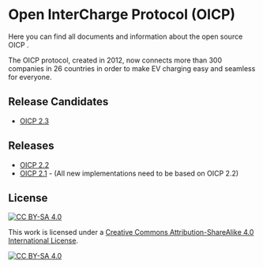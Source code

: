 # Open InterCharge Protocol (OICP)

Here you can find all documents and information about the open source OICP .

The OICP protocol, created in 2012, now connects more than 300 companies in 26 countries in order to make EV charging easy and seamless for everyone.

## Release Candidates
* [OICP 2.3](https://github.com/hubject/oicp/tree/master/OICP-2.3)
## Releases

* [OICP 2.2](https://github.com/hubject/oicp/releases/tag/v2.2) 
* [OICP 2.1](https://github.com/hubject/oicp/releases/tag/v2.1) - (All new implementations need to be based on OICP 2.2)


## License
[![CC BY-SA 4.0][cc-by-sa-shield]][cc-by-sa]

This work is licensed under a [Creative Commons Attribution-ShareAlike 4.0
International License][cc-by-sa].

[![CC BY-SA 4.0][cc-by-sa-image]][cc-by-sa]

[cc-by-sa]: http://creativecommons.org/licenses/by-sa/4.0/
[cc-by-sa-image]: https://licensebuttons.net/l/by-sa/4.0/88x31.png
[cc-by-sa-shield]: https://img.shields.io/badge/License-CC%20BY--SA%204.0-lightgrey.svg
